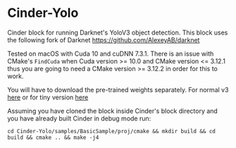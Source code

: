 # Cinder-Yolo

Cinder block for running Darknet's YoloV3 object detection. This block uses the following fork of Darknet https://github.com/AlexeyAB/darknet

Tested on macOS with Cuda 10 and cuDNN 7.3.1. There is an issue with CMake's `FindCuda` when Cuda version >= 10.0 and CMake version <= 3.12.1 thus you are going to need a CMake version >= 3.12.2 in order for this to work.

You will have to download the pre-trained weights separately. For normal v3 [here](https://pjreddie.com/media/files/yolov3.weights) or for tiny version [here](https://pjreddie.com/media/files/yolov3-tiny.weights)

Assuming you have cloned the block inside Cinder's block directory and you have already built Cinder in debug mode run:

`cd Cinder-Yolo/samples/BasicSample/proj/cmake && mkdir build && cd build && cmake .. && make -j4`
